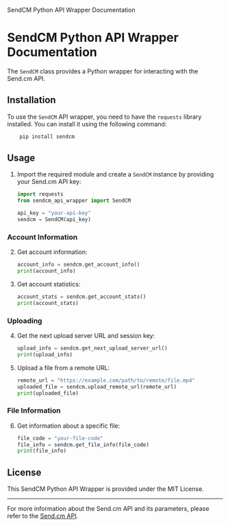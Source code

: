 SendCM Python API Wrapper Documentation

SendCM Python API Wrapper Documentation
=======================================

The `SendCM` class provides a Python wrapper for interacting with the Send.cm API.

Installation
------------

To use the `SendCM` API wrapper, you need to have the `requests` library installed. You can install it using the following command:
```py
    pip install sendcm
```

Usage
-----

1.  Import the required module and create a `SendCM` instance by providing your Send.cm API key:

    ```py
    import requests
    from sendcm_api_wrapper import SendCM
    
    api_key = "your-api-key"
    sendcm = SendCM(api_key)
    ```
    

### Account Information

2.  Get account information:

    ```py
    account_info = sendcm.get_account_info()
    print(account_info)
    ```
    

3.  Get account statistics:

    ```py
    account_stats = sendcm.get_account_stats()
    print(account_stats)
    ```
    

### Uploading

4.  Get the next upload server URL and session key:

    ```py
    upload_info = sendcm.get_next_upload_server_url()
    print(upload_info)
    ```
    

5.  Upload a file from a remote URL:

    ```py
    remote_url = "https://example.com/path/to/remote/file.mp4"
    uploaded_file = sendcm.upload_remote_url(remote_url)
    print(uploaded_file)
    ```
    

### File Information

6.  Get information about a specific file:

    ```py
    file_code = "your-file-code"
    file_info = sendcm.get_file_info(file_code)
    print(file_info)
    ```
    


License
-------

This SendCM Python API Wrapper is provided under the MIT License.

* * *

For more information about the Send.cm API and its parameters, please refer to the [Send.cm API](https://github.com/immodded/send-cm/blob/main/sendcm.apib).
